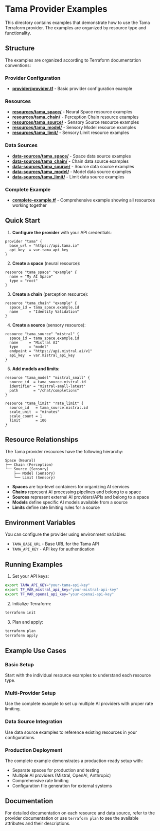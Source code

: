 # Tama Provider Examples

This directory contains examples that demonstrate how to use the Tama Terraform provider. The examples are organized by resource type and functionality.

## Structure

The examples are organized according to Terraform documentation conventions:

### Provider Configuration

- **[provider/provider.tf](provider/provider.tf)** - Basic provider configuration example

### Resources

- **[resources/tama_space/](resources/tama_space/)** - Neural Space resource examples
- **[resources/tama_chain/](resources/tama_chain/)** - Perception Chain resource examples
- **[resources/tama_source/](resources/tama_source/)** - Sensory Source resource examples  
- **[resources/tama_model/](resources/tama_model/)** - Sensory Model resource examples
- **[resources/tama_limit/](resources/tama_limit/)** - Sensory Limit resource examples

### Data Sources

- **[data-sources/tama_space/](data-sources/tama_space/)** - Space data source examples
- **[data-sources/tama_chain/](data-sources/tama_chain/)** - Chain data source examples
- **[data-sources/tama_source/](data-sources/tama_source/)** - Source data source examples
- **[data-sources/tama_model/](data-sources/tama_model/)** - Model data source examples
- **[data-sources/tama_limit/](data-sources/tama_limit/)** - Limit data source examples

### Complete Example

- **[complete-example.tf](complete-example.tf)** - Comprehensive example showing all resources working together

## Quick Start

1. **Configure the provider** with your API credentials:

```hcl
provider "tama" {
  base_url = "https://api.tama.io"
  api_key  = var.tama_api_key
}
```

2. **Create a space** (neural resource):

```hcl
resource "tama_space" "example" {
  name = "My AI Space"
  type = "root"
}
```

3. **Create a chain** (perception resource):

```hcl
resource "tama_chain" "example" {
  space_id = tama_space.example.id
  name     = "Identity Validation"
}
```

4. **Create a source** (sensory resource):

```hcl
resource "tama_source" "mistral" {
  space_id = tama_space.example.id
  name     = "Mistral AI"
  type     = "model"
  endpoint = "https://api.mistral.ai/v1"
  api_key  = var.mistral_api_key
}
```

5. **Add models and limits**:

```hcl
resource "tama_model" "mistral_small" {
  source_id  = tama_source.mistral.id
  identifier = "mistral-small-latest"
  path       = "/chat/completions"
}

resource "tama_limit" "rate_limit" {
  source_id   = tama_source.mistral.id
  scale_unit  = "minutes"
  scale_count = 1
  limit       = 100
}
```

## Resource Relationships

The Tama provider resources have the following hierarchy:

```
Space (Neural)
├── Chain (Perception)
└── Source (Sensory)
    ├── Model (Sensory)
    └── Limit (Sensory)
```

- **Spaces** are top-level containers for organizing AI services
- **Chains** represent AI processing pipelines and belong to a space
- **Sources** represent external AI providers/APIs and belong to a space
- **Models** define specific AI models available from a source
- **Limits** define rate limiting rules for a source

## Environment Variables

You can configure the provider using environment variables:

- `TAMA_BASE_URL` - Base URL for the Tama API
- `TAMA_API_KEY` - API key for authentication

## Running Examples

1. Set your API keys:
```bash
export TAMA_API_KEY="your-tama-api-key"
export TF_VAR_mistral_api_key="your-mistral-api-key"
export TF_VAR_openai_api_key="your-openai-api-key"
```

2. Initialize Terraform:
```bash
terraform init
```

3. Plan and apply:
```bash
terraform plan
terraform apply
```

## Example Use Cases

### Basic Setup
Start with the individual resource examples to understand each resource type.

### Multi-Provider Setup
Use the complete example to set up multiple AI providers with proper rate limiting.

### Data Source Integration
Use data source examples to reference existing resources in your configurations.

### Production Deployment
The complete example demonstrates a production-ready setup with:
- Separate spaces for production and testing
- Multiple AI providers (Mistral, OpenAI, Anthropic)
- Comprehensive rate limiting
- Configuration file generation for external systems

## Documentation

For detailed documentation on each resource and data source, refer to the provider documentation or use `terraform plan` to see the available attributes and their descriptions.